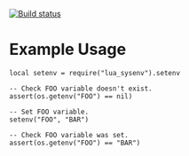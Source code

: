 [![Build status](https://ci.appveyor.com/api/projects/status/ovvycu267x0qnqrt?svg=true)](https://ci.appveyor.com/project/cjtallman/lua-sysenv)

Example Usage
==============

~~~
local setenv = require("lua_sysenv").setenv

-- Check FOO variable doesn't exist.
assert(os.getenv("FOO") == nil)

-- Set FOO variable.
setenv("FOO", "BAR")

-- Check FOO variable was set.
assert(os.getenv("FOO") == "BAR")
~~~
